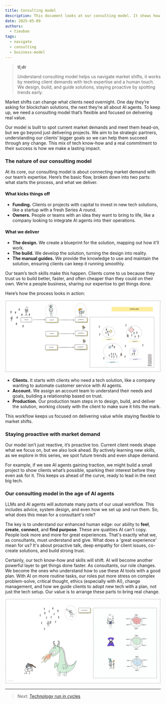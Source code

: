 ```yaml
---
title: Consulting model
description: This document looks at our consulting model. It shows how we act as strategic partners to meet market demands and give real value.
date: 2025-05-09
authors:
  - tieubao
tags:
  - navigate
  - consulting
  - business-model
---
```


> **tl;dr**
>
> Understand consulting model helps us navigate market shifts, it works by meeting client demands with tech expertise and a human touch. We design, build, and guide solutions, staying proactive by spotting trends early.

Market shifts can change what clients need overnight. One day they’re asking for blockchain solutions, the next they’re all about AI agents. To keep up, we need a consulting model that’s flexible and focused on delivering real value.

Our model is built to spot current market demands and meet them head-on, but we go beyond just delivering projects. We aim to be strategic partners, understanding our clients’ bigger goals so we can help them succeed through any change. This mix of tech know-how and a real commitment to their success is how we make a lasting impact.

### The nature of our consulting model

At its core, our consulting model is about connecting market demand with our team’s expertise. Here’s the basic flow, broken down into two parts: what starts the process, and what we deliver.

#### What kicks things off

- **Funding.** Clients or projects with capital to invest in new tech solutions, like a startup with a fresh Series A round.
- **Owners.** People or teams with an idea they want to bring to life, like a company looking to integrate AI agents into their operations.

#### What we deliver

- **The design.** We create a blueprint for the solution, mapping out how it’ll work.
- **The build.** We develop the solution, turning the design into reality.
- **The manual guides.** We provide the knowledge to use and maintain the solution, ensuring clients can keep it running smoothly.

Our team’s tech skills make this happen. Clients come to us because they trust us to build better, faster, and often cheaper than they could on their own. We’re a people business, sharing our expertise to get things done.

Here’s how the process looks in action:

![](assets/consulting.webp)

- **Clients.** It starts with clients who need a tech solution, like a company wanting to automate customer service with AI agents.
- **Account.** We assign an account team to understand their needs and goals, building a relationship based on trust.
- **Production.** Our production team steps in to design, build, and deliver the solution, working closely with the client to make sure it hits the mark.

This workflow keeps us focused on delivering value while staying flexible to market shifts.

### Staying proactive with market demand

Our model isn’t just reactive, it’s proactive too. Current client needs shape what we focus on, but we also look ahead. By actively learning new skills, as we explore in this series, we spot future trends and even shape demand.

For example, if we see AI agents gaining traction, we might build a small project to show clients what’s possible, sparking their interest before they even ask for it. This keeps us ahead of the curve, ready to lead in the next big tech.

### Our consulting model in the age of AI agents

LLMs and AI agents will automate many parts of our usual workflow. This includes advice, system design, and even how we set up and run them. So, what does this mean for a consultant's role?

The key is to understand our enhanced human edge: our ability to **feel**, **create**, **connect**, and **find purpose**. These are qualities AI can't copy. People look more and more for great experiences. That's exactly what we, as consultants, must understand and give. What does a 'great experience' mean for us? It's about proactive talk, deep empathy for client issues, co-create solutions, and build strong trust.

Certainly, our tech know-how and skills will shift. AI will become another powerful layer to get things done faster. As consultants, our role changes. We become the ones who understand how to use these AI tools with a good plan. With AI on more routine tasks, our roles put more stress on complex problem-solve, critical thought, ethics (especially with AI), change management, and how we guide clients to adopt new tech with a plan, not just the tech setup. Our value is to arrange these parts to bring real change.

![](assets/recruitment.webp)

---

> Next: [Technology run in cycles](cycle.md)

